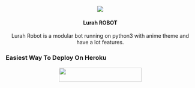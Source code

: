 <p align="center">
  <img src="https://telegra.ph/file/56811b69cbcece20bbebf.jpg">
</p>

<h4><p align="center"> Lurah ROBOT </p></h4>

<p align="center">Lurah Robot is a modular bot running on python3 with anime theme and have a lot features.</p>



### Easiest Way To Deploy On Heroku 

<p align="center"><a href="https://heroku.com/deploy?template=https://github.com/Githupxxx/Lurahhgameinggg"> <img src="https://img.shields.io/badge/Deploy%20To%20Heroku-blue?style=for-the-badge&logo=heroku" width="220" height="38.45"/></a></p>

```
```
